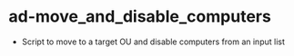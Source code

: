 # ad-move_and_disable_computers
* Script to move to a target OU and disable computers from an input list
